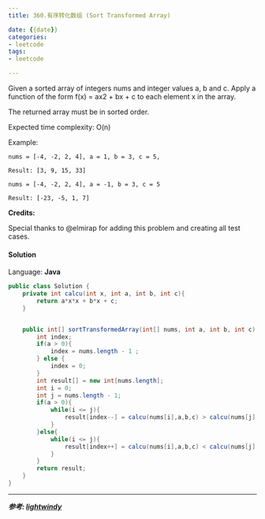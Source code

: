 ```yaml
---
title: 360.有序转化数组 (Sort Transformed Array)

date: {{date}}
categories:
- leetcode
tags:
- leetcode

---
```

Given a sorted array of integers nums and integer values a, b and c. Apply a function of the form f(x) = ax2 + bx + c to each element x in the array.

The returned array must be in sorted order.

Expected time complexity: O(n)

Example:
```
nums = [-4, -2, 2, 4], a = 1, b = 3, c = 5,

Result: [3, 9, 15, 33]

nums = [-4, -2, 2, 4], a = -1, b = 3, c = 5

Result: [-23, -5, 1, 7]
```
**Credits:**

Special thanks to @elmirap for adding this problem and creating all test cases.

#### Solution

Language: **Java**

```java
public class Solution {
    private int calcu(int x, int a, int b, int c){
        return a*x*x + b*x + c;
    }


    public int[] sortTransformedArray(int[] nums, int a, int b, int c) {
        int index;
        if(a > 0){
            index = nums.length - 1 ;
        } else {
            index = 0;
        }
        int result[] = new int[nums.length];
        int i = 0;
        int j = nums.length - 1;
        if(a > 0){
            while(i <= j){
                result[index--] = calcu(nums[i],a,b,c) > calcu(nums[j],a,b,c) ? calcu(nums[i++],a,b,c):calcu(nums[j--],a,b,c);
            }
        }else{
            while(i <= j){
                result[index++] = calcu(nums[i],a,b,c) < calcu(nums[j],a,b,c) ? calcu(nums[i++],a,b,c):calcu(nums[j--],a,b,c);
            }
        }
        return result;
    }
}　
```
---
***参考:
[lightwindy](https://www.cnblogs.com/lightwindy/p/9723290.html)***
